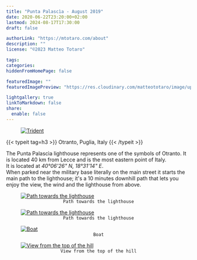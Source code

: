 ```yaml
---
title: "Punta Palascìa - August 2019"
date: 2020-06-22T23:20:00+02:00
lastmod: 2024-08-17T17:30:00
draft: false

authorLink: "https://mtotaro.com/about"
description: ""
license: "©2023 Matteo Totaro"

tags:
categories:
hiddenFromHomePage: false

featuredImage: ""
featuredImagePreview: "https://res.cloudinary.com/matteototaro/image/upload/palascia/5.jpg"

lightgallery: true
linkToMarkdown: false
share:
  enable: false
---
```


<div class="container-fluid">
    <div class="ratio-box fade-box">
        <figure>
          <a class="lightgallery" 
                  href="https://res.cloudinary.com/matteototaro/image/upload/palascia/6.jpg"
                  title="Trident"
                  data-thumbnail="https://res.cloudinary.com/matteototaro/image/upload/c_auto,w_auto/palascia/6.jpg"
                  data-sub-html="Trident">
                  <img class="lazyload blur-up"
                      src="https://res.cloudinary.com/matteototaro/image/upload/c_auto,w_auto/palascia/6.jpg"
                      alt="Trident"></a>
        </figure>
        <div class="col-md-8 col-md-push-2 no-padding-left" >
            {{< typeit tag=h3 >}} Otranto, Puglia, Italy {{< /typeit >}}
            <p>
            The Punta Palascìa lighthouse represents one of the symbols of Otranto. It is located 40 km from Lecce and is the most eastern point of Italy.<br>It is located at <i> 40°06'26" N, 18°31'14" E</i>.<br>When parked near the military base literally on the main street it starts the main path to the lighthouse; it's a 10 minutes downhill path that lets you enjoy the view, the wind and the lighthouse from above.</p>
        </div>
        <figure>
          <a class="lightgallery" 
                  href="https://res.cloudinary.com/matteototaro/image/upload/palascia/4.jpg"
                  title="Path towards the lighthouse"
                  data-thumbnail="https://res.cloudinary.com/matteototaro/image/upload/c_auto,w_auto/palascia/4.jpg"
                  data-sub-html="Path towards the lighthouse">
                  <img class="lazyload blur-up"
                      src="https://res.cloudinary.com/matteototaro/image/upload/c_auto,w_auto/palascia/4.jpg"
                      alt="Path towards the lighthouse"></a>
              <figcaption class=image-caption style="text-align:center">
                <code>Path towards the lighthouse</code>
              </figcaption>
        </figure>
        <figure>
          <a class="lightgallery" 
                  href="https://res.cloudinary.com/matteototaro/image/upload/palascia/5.jpg"
                  title="Path towards the lighthouse"
                  data-thumbnail="https://res.cloudinary.com/matteototaro/image/upload/c_auto,w_auto/palascia/5.jpg"
                  data-sub-html="Path towards the lighthouse">
                  <img class="lazyload blur-up"
                       src="https://res.cloudinary.com/matteototaro/image/upload/c_auto,w_auto/palascia/5.jpg"
                       alt="Path towards the lighthouse"></a>
              <figcaption class=image-caption style="text-align:center">
                <code>Path towards the lighthouse</code>
              </figcaption>
          </figure>
        <figure>
          <a class="lightgallery" 
                  href="https://res.cloudinary.com/matteototaro/image/upload/palascia/3.jpg"
                  title="Boat"
                  data-thumbnail="https://res.cloudinary.com/matteototaro/image/upload/c_auto,w_auto/palascia/3.jpg"
                  data-sub-html="Boat">
                  <img class="lazyload blur-up"
                      src="https://res.cloudinary.com/matteototaro/image/upload/c_auto,w_auto/palascia/3.jpg"
                      alt="Boat"></a>
              <figcaption class=image-caption style="text-align:center">
                <code>Boat</code>
              </figcaption>
        </figure>
        <figure>
          <a class="lightgallery" 
                  href="https://res.cloudinary.com/matteototaro/image/upload/palascia/1.jpg"
                  title="View from the top of the hill"
                  data-thumbnail="https://res.cloudinary.com/matteototaro/image/upload/c_auto,w_auto/palascia/1.jpg"
                  data-sub-html="View from the top of the hill">
                  <img class="lazyload blur-up"
                      src="https://res.cloudinary.com/matteototaro/image/upload/c_auto,w_auto/palascia/1.jpg"
                      alt="View from the top of the hill"></a>
              <figcaption class=image-caption style="text-align:center">
                <code>View from the top of the hill</code>
              </figcaption>
        </figure>
 </div>
</div>
